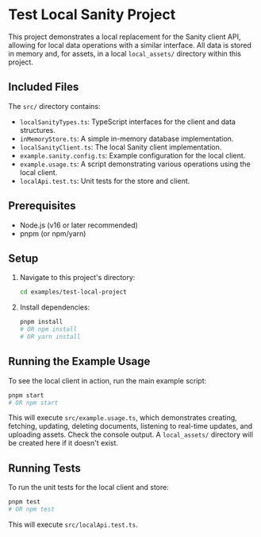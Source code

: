 # Test Local Sanity Project

This project demonstrates a local replacement for the Sanity client API, allowing for local data operations with a similar interface. All data is stored in memory and, for assets, in a local `local_assets/` directory within this project.

## Included Files

The `src/` directory contains:
- `localSanityTypes.ts`: TypeScript interfaces for the client and data structures.
- `inMemoryStore.ts`: A simple in-memory database implementation.
- `localSanityClient.ts`: The local Sanity client implementation.
- `example.sanity.config.ts`: Example configuration for the local client.
- `example.usage.ts`: A script demonstrating various operations using the local client.
- `localApi.test.ts`: Unit tests for the store and client.

## Prerequisites

- Node.js (v16 or later recommended)
- pnpm (or npm/yarn)

## Setup

1.  Navigate to this project's directory:
    ```bash
    cd examples/test-local-project
    ```
2.  Install dependencies:
    ```bash
    pnpm install
    # OR npm install
    # OR yarn install
    ```

## Running the Example Usage

To see the local client in action, run the main example script:

```bash
pnpm start
# OR npm start
```
This will execute `src/example.usage.ts`, which demonstrates creating, fetching, updating, deleting documents, listening to real-time updates, and uploading assets. Check the console output. A `local_assets/` directory will be created here if it doesn't exist.

## Running Tests

To run the unit tests for the local client and store:

```bash
pnpm test
# OR npm test
```
This will execute `src/localApi.test.ts`.
